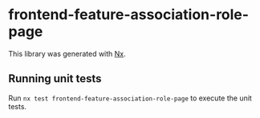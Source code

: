 # frontend-feature-association-role-page

This library was generated with [Nx](https://nx.dev).

## Running unit tests

Run `nx test frontend-feature-association-role-page` to execute the unit tests.
